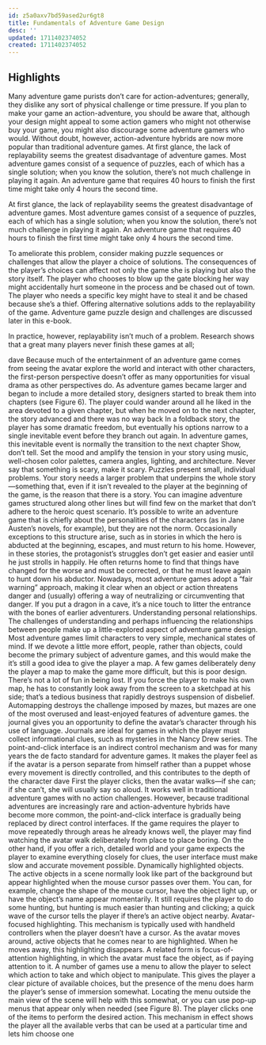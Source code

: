 ```yaml
---
id: z5a0axv7bd59ased2ur6gt8
title: Fundamentals of Adventure Game Design
desc: ''
updated: 1711402374052
created: 1711402374052
---
```


## Highlights

Many adventure game purists don’t care for action-adventures; generally, they dislike any sort of physical challenge or time pressure. If you plan to make your game an action-adventure, you should be aware that, although your design might appeal to some action gamers who might not otherwise buy your game, you might also discourage some adventure gamers who would. Without doubt, however, action-adventure hybrids are now more popular than traditional adventure games.
At first glance, the lack of replayability seems the greatest disadvantage of adventure games. Most adventure games consist of a sequence of puzzles, each of which has a single solution; when you know the solution, there’s not much challenge in playing it again. An adventure game that requires 40 hours to finish the first time might take only 4 hours the second time.

At first glance, the lack of replayability seems the greatest disadvantage of adventure games. Most adventure games consist of a sequence of puzzles, each of which has a single solution; when you know the solution, there’s not much challenge in playing it again. An adventure game that requires 40 hours to finish the first time might take only 4 hours the second time.

To ameliorate this problem, consider making puzzle sequences or challenges that allow the player a choice of solutions. The consequences of the player’s choices can affect not only the game she is playing but also the story itself. The player who chooses to blow up the gate blocking her way might accidentally hurt someone in the process and be chased out of town. The player who needs a specific key might have to steal it and be chased because she’s a thief. Offering alternative solutions adds to the replayability of the game. Adventure game puzzle design and challenges are discussed later in this e-book.

In practice, however, replayability isn’t much of a problem. Research shows that a great many players never finish these games at all;

dave
Because much of the entertainment of an adventure game comes from seeing the avatar explore the world and interact with other characters, the first-person perspective doesn’t offer as many opportunities for visual drama as other perspectives do.
As adventure games became larger and began to include a more detailed story, designers started to break them into chapters (see Figure 6). The player could wander around all he liked in the area devoted to a given chapter, but when he moved on to the next chapter, the story advanced and there was no way back
In a foldback story, the player has some dramatic freedom, but eventually his options narrow to a single inevitable event before they branch out again. In adventure games, this inevitable event is normally the transition to the next chapter
Show, don’t tell. Set the mood and amplify the tension in your story using music, well-chosen color palettes, camera angles, lighting, and architecture. Never say that something is scary, make it scary.
Puzzles present small, individual problems. Your story needs a larger problem that underpins the whole story—something that, even if it isn’t revealed to the player at the beginning of the game, is the reason that there is a story.
You can imagine adventure games structured along other lines but will find few on the market that don’t adhere to the heroic quest scenario. It’s possible to write an adventure game that is chiefly about the personalities of the characters (as in Jane Austen’s novels, for example), but they are not the norm.
Occasionally exceptions to this structure arise, such as in stories in which the hero is abducted at the beginning, escapes, and must return to his home. However, in these stories, the protagonist’s struggles don’t get easier and easier until he just strolls in happily. He often returns home to find that things have changed for the worse and must be corrected, or that he must leave again to hunt down his abductor.
Nowadays, most adventure games adopt a “fair warning” approach, making it clear when an object or action threatens danger and (usually) offering a way of neutralizing or circumventing that danger. If you put a dragon in a cave, it’s a nice touch to litter the entrance with the bones of earlier adventurers.
Understanding personal relationships. The challenges of understanding and perhaps influencing the relationships between people make up a little-explored aspect of adventure game design. Most adventure games limit characters to very simple, mechanical states of mind. If we devote a little more effort, people, rather than objects, could become the primary subject of adventure games, and this would make the
it’s still a good idea to give the player a map. A few games deliberately deny the player a map to make the game more difficult, but this is poor design. There’s not a lot of fun in being lost. If you force the player to make his own map, he has to constantly look away from the screen to a sketchpad at his side; that’s a tedious business that rapidly destroys suspension of disbelief.
Automapping destroys the challenge imposed by mazes, but mazes are one of the most overused and least-enjoyed features of adventure games.
the journal gives you an opportunity to define the avatar’s character through his use of language. Journals are ideal for games in which the player must collect informational clues, such as mysteries in the Nancy Drew series.
The point-and-click interface is an indirect control mechanism and was for many years the de facto standard for adventure games. It makes the player feel as if the avatar is a person separate from himself rather than a puppet whose every movement is directly controlled, and this contributes to the depth of the character
dave
First the player clicks, then the avatar walks—if she can; if she can’t, she will usually say so aloud. It works well in traditional adventure games with no action challenges. However, because traditional adventures are increasingly rare and action-adventure hybrids have become more common, the point-and-click interface is gradually being replaced by direct control interfaces.
If the game requires the player to move repeatedly through areas he already knows well, the player may find watching the avatar walk deliberately from place to place boring. On the other hand, if you offer a rich, detailed world and your game expects the player to examine everything closely for clues, the user interface must make slow and accurate movement possible.
Dynamically highlighted objects. The active objects in a scene normally look like part of the background but appear highlighted when the mouse cursor passes over them. You can, for example, change the shape of the mouse cursor, have the object light up, or have the object’s name appear momentarily. It still requires the player to do some hunting, but hunting is much easier than hunting and clicking; a quick wave of the cursor tells the player if there’s an active object nearby.
Avatar-focused highlighting. This mechanism is typically used with handheld controllers when the player doesn’t have a cursor. As the avatar moves around, active objects that he comes near to are highlighted. When he moves away, this highlighting disappears. A related form is focus-of-attention highlighting, in which the avatar must face the object, as if paying attention to it.
A number of games use a menu to allow the player to select which action to take and which object to manipulate. This gives the player a clear picture of available choices, but the presence of the menu does harm the player’s sense of immersion somewhat. Locating the menu outside the main view of the scene will help with this somewhat, or you can use pop-up menus that appear only when needed (see Figure 8). The player clicks one of the items to perform the desired action. This mechanism in effect shows the player all the available verbs that can be used at a particular time and lets him choose one